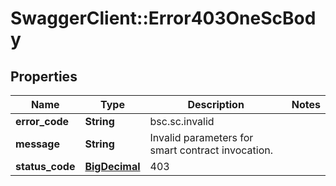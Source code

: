 # SwaggerClient::Error403OneScBody

## Properties
Name | Type | Description | Notes
------------ | ------------- | ------------- | -------------
**error_code** | **String** | bsc.sc.invalid | 
**message** | **String** | Invalid parameters for smart contract invocation. | 
**status_code** | [**BigDecimal**](BigDecimal.md) | 403 | 

